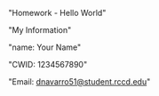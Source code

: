 "Homework - Hello World"

"My Information"

"name: Your Name"

"CWID: 1234567890"

"Email: dnavarro51@student.rccd.edu"

